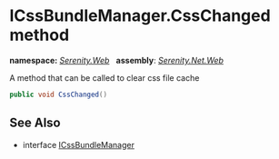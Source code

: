 # ICssBundleManager.CssChanged method
**namespace:** *[Serenity.Web](../../README.md#serenity.web-namespace)*   **assembly**: *[Serenity.Net.Web](../../README.md)*

A method that can be called to clear css file cache

```csharp
public void CssChanged()
```

## See Also

* interface [ICssBundleManager](../ICssBundleManager.md)